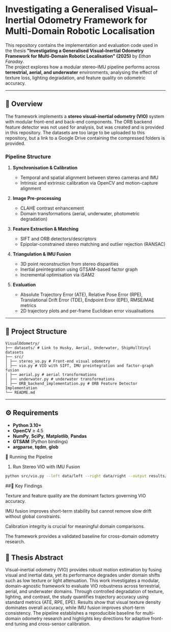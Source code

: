 # Investigating a Generalised Visual–Inertial Odometry Framework for Multi-Domain Robotic Localisation

This repository contains the implementation and evaluation code used in the thesis **"Investigating a Generalised Visual–Inertial Odometry Framework for Multi-Domain Robotic Localisation" (2025)** by *Ethan Faraday*.  
The project explores how a modular stereo–IMU pipeline performs across **terrestrial, aerial, and underwater** environments, analysing the effect of texture loss, lighting degradation, and feature quality on odometric accuracy.

---

## 🧩 Overview

The framework implements a **stereo visual–inertial odometry (VIO)** system with modular front-end and back-end components.
The ORB backend feature detector was not used for analysis, but was created and is provided in this repository. The datasets are too large to be uploaded to this repository, but a link to a Google Drive containing the compressed folders is provided.
### Pipeline Structure

1. **Synchronisation & Calibration**  
   - Temporal and spatial alignment between stereo cameras and IMU  
   - Intrinsic and extrinsic calibration via OpenCV and motion-capture alignment  

2. **Image Pre-processing**  
   - CLAHE contrast enhancement  
   - Domain transformations (aerial, underwater, photometric degradation)

3. **Feature Extraction & Matching**  
   - SIFT and ORB detectors/descriptors  
   - Epipolar-constrained stereo matching and outlier rejection (RANSAC)

4. **Triangulation & IMU Fusion**  
   - 3D point reconstruction from stereo disparities  
   - Inertial preintegration using GTSAM-based factor graph  
   - Incremental optimisation via iSAM2  

5. **Evaluation**  
   - Absolute Trajectory Error (ATE), Relative Pose Error (RPE), Translational Drift Error (TDE), Endpoint Error (EPE), RMSE/MAE metrics  
   - 2D trajectory plots and per-frame Euclidean error visualisations  

---

## 📁 Project Structure
```text
VisualOdometry/
├── datasets/ # Link to Husky, Aerial, Underwater, ShipHullVinyl datasets
├── src/
│ ├── stereo_vo.py # Front-end visual odometry
│ ├── vio.py # VIO with SIFT, IMU preintegration and factor-graph fusion
│ ├── aerial.py # aerial transformations
│ ├── underwater.py # underwater transformations
│ ├── ORB_backend_implementation.py # ORB Feature Detector Implementation
└── README.md
```
---

## ⚙️ Requirements

- **Python 3.10+**
- **OpenCV** ≥ 4.5  
- **NumPy**, **SciPy**, **Matplotlib**, **Pandas**
- **GTSAM** (Python bindings)
- **argparse**, **tqdm**, **glob**

🚀 Running the Pipeline
1. Run Stereo VIO with IMU Fusion
```bash
python src/vio.py --left data/left --right data/right --output results/
```

##🧠 Key Findings

Texture and feature quality are the dominant factors governing VIO accuracy.

IMU fusion improves short-term stability but cannot remove slow drift without global constraints.

Calibration integrity is crucial for meaningful domain comparisons.

The framework provides a validated baseline for cross-domain odometry research.

## 📘 Thesis Abstract
Visual–inertial odometry (VIO) provides robust motion estimation by fusing visual and inertial data, yet its performance degrades under domain shifts such as low texture or light attenuation.
This work investigates a modular, domain-agnostic framework to evaluate VIO robustness across terrestrial, aerial, and underwater domains.
Through controlled degradation of texture, lighting, and contrast, the study quantifies trajectory accuracy using standard metrics (ATE, RPE, EPE).
Results show that visual texture density dominates overall accuracy, while IMU fusion improves short-term consistency.
The pipeline establishes a reproducible baseline for multi-domain odometry research and highlights key directions for adaptive front-end tuning and cross-sensor calibration.
